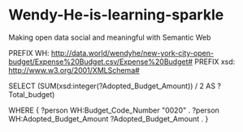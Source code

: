# Wendy-He-is-learning-sparkle
Making open data social and meaningful with Semantic Web

PREFIX WH: <http://data.world/wendyhe/new-york-city-open-budget/Expense%20Budget.csv/Expense%20Budget#> 
PREFIX xsd: <http://www.w3.org/2001/XMLSchema#>

SELECT (SUM(xsd:integer(?Adopted_Budget_Amount)) / 2 AS ?Total_budget)

WHERE 
{
    ?person WH:Budget_Code_Number "0020" .
    ?person WH:Adopted_Budget_Amount ?Adopted_Budget_Amount .
}

